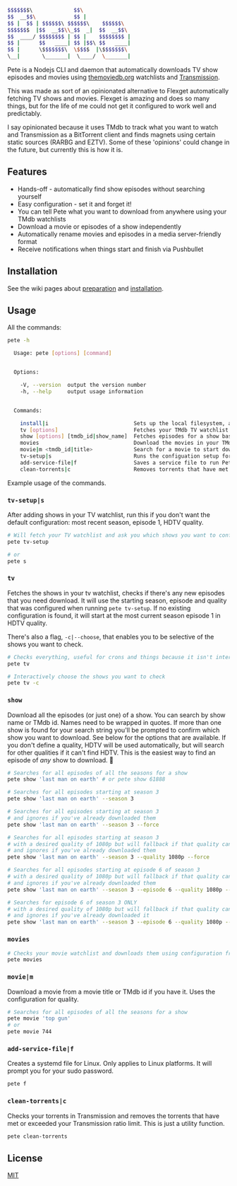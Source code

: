 ```bash
$$$$$$$\             $$\
$$  __$$\            $$ |
$$ |  $$ | $$$$$$\ $$$$$$\    $$$$$$\
$$$$$$$  |$$  __$$\\_$$  _|  $$  __$$\
$$  ____/ $$$$$$$$ | $$ |    $$$$$$$$ |
$$ |      $$   ____| $$ |$$\ $$   ____|
$$ |      \$$$$$$$\  \$$$$  |\$$$$$$$\
\__|       \_______|  \____/  \_______|
```

Pete is a Nodejs CLI and daemon that automatically downloads TV show episodes and movies using [themoviedb.org](https://www.themoviedb.org/ "TMdb") watchlists and [Transmission](https://transmissionbt.com/).

This was made as sort of an opinionated alternative to Flexget automatically fetching TV shows and movies. Flexget is amazing and does so many things, but for the life of me could not get it configured to work well and predictably.

I say opinionated because it uses TMdb to track what you want to watch and Transmission as a BitTorrent client and finds magnets using certain static sources (RARBG and EZTV). Some of these 'opinions' could change in the future, but currently this is how it is.

## Features

- Hands-off - automatically find show episodes without searching yourself
- Easy configuration - set it and forget it!
- You can tell Pete what you want to download from anywhere using your TMdb watchlists
- Download a movie or episodes of a show independently
- Automatically rename movies and episodes in a media server-friendly format
- Receive notifications when things start and finish via Pushbullet

## Installation

See the wiki pages about [preparation](https://github.com/grantholle/pete/wiki/Preparation) and [installation](https://github.com/grantholle/pete/wiki/Installation-instructions).

## Usage

All the commands:

```bash
pete -h

  Usage: pete [options] [command]


  Options:

    -V, --version  output the version number
    -h, --help     output usage information


  Commands:

    install|i                           Sets up the local filesystem, authorizes TMdb api credentials, and other misc installation requirements
    tv [options]                        Fetches your TMdb TV watchlist and finds new episodes of your shows
    show [options] [tmdb_id|show_name]  Fetches episodes for a show based on the TMdb ID or show name. If no show is provided, choose from your watchlist.
    movies                              Download the movies in your TMdb movie watchlist
    movie|m <tmdb_id|title>             Search for a movie to start downloading based on title or TMdb ID
    tv-setup|s                          Runs the configuation setup for the shows in your TV watchlist
    add-service-file|f                  Saves a service file to run Pete as a service on boot
    clean-torrents|c                    Removes torrents that have met or exceeded the configured ratio limit
```

Example usage of the commands.

### `tv-setup|s`

After adding shows in your TV watchlist, run this if you don't want the default configuration: most recent season, episode 1, HDTV quality.

```bash
# Will fetch your TV watchlist and ask you which shows you want to configure
pete tv-setup

# or
pete s
```

### `tv`

Fetches the shows in your tv watchlist, checks if there's any new episodes that you need download. It will use the starting season, episode and quality that was configured when running `pete tv-setup`. If no existing configuration is found, it will start at the most current season episode 1 in HDTV quality.

There's also a flag, `-c|--choose`, that enables you to be selective of the shows you want to check.

```bash
# Checks everything, useful for crons and things because it isn't interactive
pete tv

# Interactively choose the shows you want to check
pete tv -c
```

### `show`

Download all the episodes (or just one) of a show. You can search by show name or TMdb id. Names need to be wrapped in quotes. If more than one show is found for your search string you'll be prompted to confirm which show you want to download. See below for the options that are available. If you don't define a quality, HDTV will be used automatically, but will search for other qualities if it can't find HDTV. This is the easiest way to find an episode of _any_ show to download. 💯

```bash
# Searches for all episodes of all the seasons for a show
pete show 'last man on earth' # or pete show 61888

# Searches for all episodes starting at season 3
pete show 'last man on earth' --season 3

# Searches for all episodes starting at season 3
# and ignores if you've already downloaded them
pete show 'last man on earth' --season 3 --force

# Searches for all episodes starting at season 3
# with a desired quality of 1080p but will fallback if that quality can't be found
# and ignores if you've already downloaded them
pete show 'last man on earth' --season 3 --quality 1080p --force

# Searches for all episodes starting at episode 6 of season 3
# with a desired quality of 1080p but will fallback if that quality can't be found
# and ignores if you've already downloaded them
pete show 'last man on earth' --season 3 --episode 6 --quality 1080p --force

# Searches for episode 6 of season 3 ONLY
# with a desired quality of 1080p but will fallback if that quality can't be found
# and ignores if you've already downloaded it
pete show 'last man on earth' --season 3 --episode 6 --quality 1080p --force --one
```

### `movies`

```bash
# Checks your movie watchlist and downloads them using configuration from installation
pete movies
```

### `movie|m`

Download a movie from a movie title or TMdb id if you have it. Uses the configuration for quality.

```bash
# Searches for all episodes of all the seasons for a show
pete movie 'top gun'
# or
pete movie 744
```

### `add-service-file|f`

Creates a systemd file for Linux. Only applies to Linux platforms. It will prompt you for your sudo password.

```bash
pete f
```

### `clean-torrents|c`

Checks your torrents in Transmission and removes the torrents that have met or exceeded your Transmission ratio limit. This is just a utility function.

```bash
pete clean-torrents
```

## License

[MIT](LICENSE.md)
